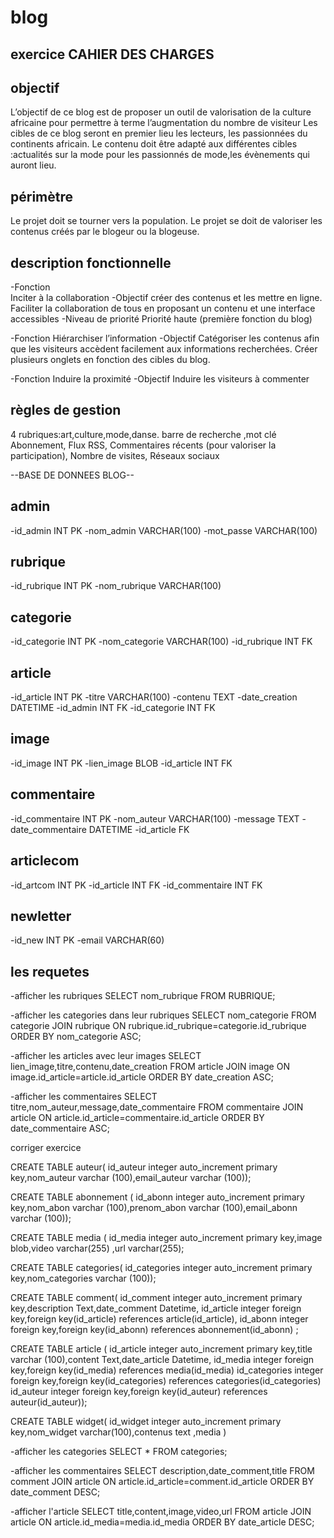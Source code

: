# blog

 exercice
CAHIER DES CHARGES
------------------
objectif
--------
L’objectif de ce blog est de proposer un outil de valorisation de la culture africaine 
pour permettre à terme l’augmentation du nombre de visiteur 
Les cibles de ce blog seront en premier lieu les lecteurs, les passionnées du continents africain. Le contenu doit être adapté aux différentes
cibles :actualités sur la mode pour les passionnés de mode,les évènements qui auront lieu. 

périmètre
---------
Le projet doit se tourner vers la population. Le projet se doit de valoriser les contenus créés
par le blogeur ou la blogeuse.

description fonctionnelle
-------------------------
-Fonction      
 Inciter à la collaboration
-Objectif
 créer des contenus et les mettre en ligne.
 Faciliter la collaboration de tous en proposant un
 contenu et une interface accessibles 
-Niveau de priorité
 Priorité haute (première fonction du blog)

-Fonction
 Hiérarchiser l’information
-Objectif
Catégoriser les contenus afin que les visiteurs
accèdent facilement aux informations recherchées.
Créer plusieurs onglets en fonction des cibles du
blog.

-Fonction
Induire la proximité
-Objectif 
Induire les visiteurs à
commenter 

règles de gestion
-----------------
4 rubriques:art,culture,mode,danse.
barre de recherche ,mot clé 
 Abonnement, Flux RSS,
Commentaires récents (pour valoriser la
participation), Nombre de visites, Réseaux
sociaux

--BASE DE DONNEES BLOG--

admin
------
-id_admin INT PK
-nom_admin VARCHAR(100)
-mot_passe VARCHAR(100)

rubrique
--------
-id_rubrique INT PK
-nom_rubrique VARCHAR(100)

categorie
---------
-id_categorie INT PK
-nom_categorie VARCHAR(100)
-id_rubrique INT FK

article
-------
-id_article INT PK
-titre VARCHAR(100)
-contenu TEXT 
-date_creation DATETIME
-id_admin INT FK
-id_categorie INT FK

image
-----
-id_image INT PK
-lien_image BLOB
-id_article INT FK

commentaire
-----------
-id_commentaire INT PK
-nom_auteur  VARCHAR(100)
-message TEXT 
-date_commentaire DATETIME
-id_article FK

articlecom
----------
-id_artcom INT PK
-id_article INT FK 
-id_commentaire INT FK

newletter
---------
-id_new INT PK
-email  VARCHAR(60)


les requetes
------------
-afficher les rubriques
SELECT nom_rubrique FROM RUBRIQUE;

-afficher les categories dans leur rubriques
SELECT nom_categorie 
FROM categorie 
JOIN rubrique ON rubrique.id_rubrique=categorie.id_rubrique
ORDER BY nom_categorie ASC;

-afficher les articles avec leur images
SELECT lien_image,titre,contenu,date_creation
FROM article
JOIN image ON image.id_article=article.id_article
ORDER BY date_creation ASC;

-afficher les commentaires 
SELECT titre,nom_auteur,message,date_commentaire 
FROM commentaire 
JOIN article ON article.id_article=commentaire.id_article
ORDER BY date_commentaire ASC;


corriger exercice



CREATE TABLE auteur(
id_auteur integer auto_increment primary key,nom_auteur varchar (100),email_auteur  varchar (100));

CREATE TABLE abonnement (
id_abonn integer auto_increment primary key,nom_abon  varchar (100),prenom_abon  varchar (100),email_abonn  varchar (100));

CREATE TABLE media (
id_media integer auto_increment primary key,image blob,video varchar(255) ,url varchar(255);

CREATE TABLE categories(
id_categories integer auto_increment primary key,nom_categories varchar (100));

CREATE TABLE comment(
id_comment integer auto_increment primary key,description Text,date_comment Datetime,
id_article integer foreign key,foreign key(id_article) references article(id_article),
id_abonn integer foreign key,foreign key(id_abonn) references abonnement(id_abonn) ;

CREATE TABLE article (
id_article integer auto_increment primary key,title varchar (100),content Text,date_article Datetime,
id_media integer foreign key,foreign key(id_media) references media(id_media)
id_categories integer foreign key,foreign key(id_categories) references categories(id_categories)
id_auteur integer foreign key,foreign key(id_auteur) references auteur(id_auteur));

CREATE TABLE widget(
id_widget integer auto_increment primary key,nom_widget varchar(100),contenus text ,media )


-afficher les categories
SELECT * FROM categories;

-afficher les commentaires
SELECT description,date_comment,title
FROM comment 
JOIN article ON article.id_article=comment.id_article
ORDER BY date_comment DESC;

-afficher l'article
SELECT title,content,image,video,url
FROM article
JOIN article ON article.id_media=media.id_media
ORDER BY date_article DESC;


